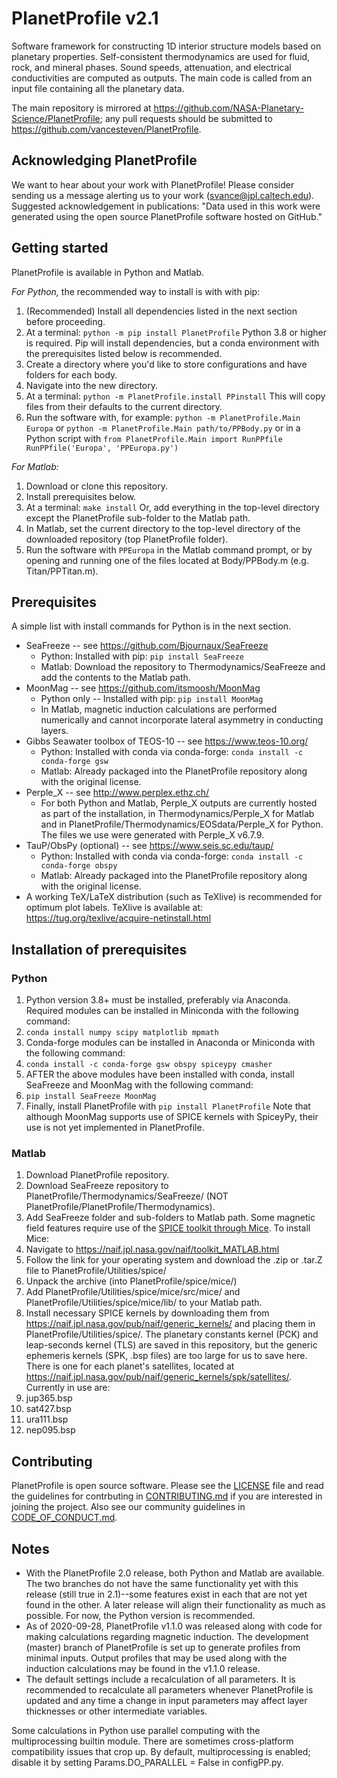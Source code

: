 # PlanetProfile v2.1
Software framework for constructing 1D interior structure models based on planetary properties. Self-consistent thermodynamics are used for fluid, rock, and mineral phases. Sound speeds, attenuation, and electrical conductivities are computed as outputs. The main code is called from an input file containing all the planetary data.

The main repository is mirrored at https://github.com/NASA-Planetary-Science/PlanetProfile; any pull requests should be submitted to https://github.com/vancesteven/PlanetProfile.

## Acknowledging PlanetProfile
We want to hear about your work with PlanetProfile! Please consider sending us a message alerting us to your work (svance@jpl.caltech.edu). Suggested acknowledgement in publications: "Data used in this work were generated using the open source PlanetProfile software hosted on GitHub."

## Getting started
PlanetProfile is available in Python and Matlab.

*For Python,* the recommended way to install is with with pip:
1. (Recommended) Install all dependencies listed in the next section before proceeding.
1. At a terminal:
`python -m pip install PlanetProfile`
Python 3.8 or higher is required. Pip will install dependencies, but a conda environment with the prerequisites listed below is recommended.
1. Create a directory where you'd like to store configurations and have folders for each body.
1. Navigate into the new directory.
1. At a terminal:
`python -m PlanetProfile.install PPinstall`
This will copy files from their defaults to the current directory.
1. Run the software with, for example:
`python -m PlanetProfile.Main Europa`
or
`python -m PlanetProfile.Main path/to/PPBody.py`
or in a Python script with
`from PlanetProfile.Main import RunPPfile
RunPPfile('Europa', 'PPEuropa.py')`

*For Matlab:*
  1. Download or clone this repository.
  1. Install prerequisites below.
  1. At a terminal: 
  `make install`
  Or, add everything in the top-level directory except the PlanetProfile sub-folder to the Matlab path.
  1. In Matlab, set the current directory to the top-level directory of the downloaded repository (top PlanetProfile folder).
  1. Run the software with `PPEuropa` in the Matlab command prompt, or by opening and running one of the files located at Body/PPBody.m (e.g. Titan/PPTitan.m).
  
## Prerequisites
A simple list with install commands for Python is in the next section.
* SeaFreeze -- see https://github.com/Bjournaux/SeaFreeze
  * Python: Installed with pip: `pip install SeaFreeze`
  * Matlab: Download the repository to Thermodynamics/SeaFreeze and add the contents to the Matlab path.
* MoonMag -- see https://github.com/itsmoosh/MoonMag
  * Python only -- Installed with pip: `pip install MoonMag`
  * In Matlab, magnetic induction calculations are performed numerically and cannot incorporate lateral asymmetry in conducting layers.
* Gibbs Seawater toolbox of TEOS-10 -- see https://www.teos-10.org/
  * Python: Installed with conda via conda-forge: `conda install -c conda-forge gsw` 
  * Matlab: Already packaged into the PlanetProfile repository along with the original license.
* Perple_X -- see http://www.perplex.ethz.ch/
  * For both Python and Matlab, Perple_X outputs are currently hosted as part of the installation, in Thermodynamics/Perple_X for Matlab and in PlanetProfile/Thermodynamics/EOSdata/Perple_X for Python. The files we use were generated with Perple_X v6.7.9.
* TauP/ObsPy (optional) -- see https://www.seis.sc.edu/taup/
  * Python: Installed with conda via conda-forge: `conda install -c conda-forge obspy`
  * Matlab: Already packaged into the PlanetProfile repository along with the original license.
* A working TeX/LaTeX distribution (such as TeXlive) is recommended for optimum plot labels. TeXlive is available at: https://tug.org/texlive/acquire-netinstall.html

## Installation of prerequisites
### Python 
1. Python version 3.8+ must be installed, preferably via Anaconda. Required modules can be installed in Miniconda with the following command:
  1. `conda install numpy scipy matplotlib mpmath`
1. Conda-forge modules can be installed in Anaconda or Miniconda with the following command:
  1. `conda install -c conda-forge gsw obspy spiceypy cmasher`
1. AFTER the above modules have been installed with conda, install SeaFreeze and MoonMag with the following command:
  1. `pip install SeaFreeze MoonMag`
  1. Finally, install PlanetProfile with `pip install PlanetProfile`
Note that although MoonMag supports use of SPICE kernels with SpiceyPy, their use is not yet implemented in PlanetProfile. 
  
### Matlab
1. Download PlanetProfile repository.
1. Download SeaFreeze repository to PlanetProfile/Thermodynamics/SeaFreeze/ (NOT PlanetProfile/PlanetProfile/Thermodynamics).
1. Add SeaFreeze folder and sub-folders to Matlab path.
Some magnetic field features require use of the [SPICE toolkit through Mice](https://naif.jpl.nasa.gov/pub/naif/toolkit_docs/MATLAB/index.html). To install Mice:
1. Navigate to https://naif.jpl.nasa.gov/naif/toolkit_MATLAB.html
1. Follow the link for your operating system and download the .zip or .tar.Z file to PlanetProfile/Utilities/spice/
1. Unpack the archive (into PlanetProfile/spice/mice/)
1. Add PlanetProfile/Utilities/spice/mice/src/mice/ and PlanetProfile/Utilities/spice/mice/lib/ to your Matlab path.
1. Install necessary SPICE kernels by downloading them from https://naif.jpl.nasa.gov/pub/naif/generic_kernels/ and placing them in PlanetProfile/Utilities/spice/. The planetary constants kernel (PCK) and leap-seconds kernel (TLS) are saved in this repository, but the generic ephemeris kernels (SPK, .bsp files) are too large for us to save here. There is one for each planet's satellites, located at https://naif.jpl.nasa.gov/pub/naif/generic_kernels/spk/satellites/. Currently in use are:
  1. jup365.bsp
  1. sat427.bsp
  1. ura111.bsp
  1. nep095.bsp

## Contributing
PlanetProfile is open source software. Please see the [LICENSE](https://github.com/vancesteven/PlanetProfile/blob/master/LICENSE) file and read the guidelines for contrbuting in [CONTRIBUTING.md](https://github.com/vancesteven/PlanetProfile/blob/master/CONTRIBUTING.md) if you are interested in joining the project. Also see our community guidelines in [CODE_OF_CONDUCT.md](https://github.com/vancesteven/PlanetProfile/blob/master/CODE_OF_CONDUCT.md).

## Notes
* With the PlanetProfile 2.0 release, both Python and Matlab are available. The two branches do not have the same functionality yet with this release (still true in 2.1)--some features exist in each that are not yet found in the other. A later release will align their functionality as much as possible. For now, the Python version is recommended.
* As of 2020-09-28, PlanetProfile v1.1.0 was released along with code for making calculations regarding magnetic induction. The development (master) branch of PlanetProfile is set up to generate profiles from minimal inputs. Output profiles that may be used along with the induction calculations may be found in the v1.1.0 release.
* The default settings include a recalculation of all parameters. It is recommended to recalculate all parameters whenever PlanetProfile is updated and any time a change in input parameters may affect layer thicknesses or other intermediate variables.

Some calculations in Python use parallel computing with the multiprocessing builtin module. There are sometimes cross-platform compatibility issues that crop up. By default, multiprocessing is enabled; disable it by setting Params.DO_PARALLEL = False in configPP.py.

